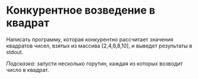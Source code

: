 # Конкурентное возведение в квадрат

Написать программу, которая конкурентно рассчитает значения квадратов чисел, взятых из массива [2,4,6,8,10], и выведет результаты в stdout.

*Подсказка:* запусти несколько горутин, каждая из которых возводит число в квадрат.

